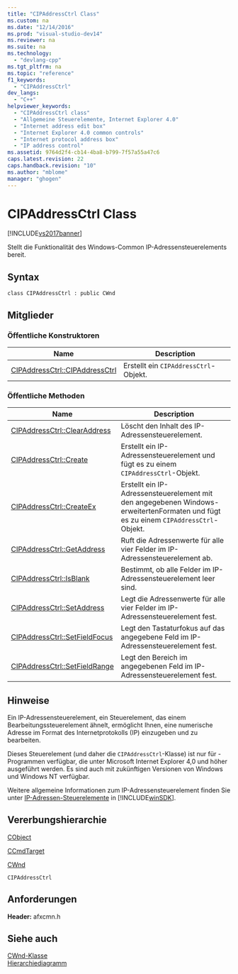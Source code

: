 ```yaml
---
title: "CIPAddressCtrl Class"
ms.custom: na
ms.date: "12/14/2016"
ms.prod: "visual-studio-dev14"
ms.reviewer: na
ms.suite: na
ms.technology: 
  - "devlang-cpp"
ms.tgt_pltfrm: na
ms.topic: "reference"
f1_keywords: 
  - "CIPAddressCtrl"
dev_langs: 
  - "C++"
helpviewer_keywords: 
  - "CIPAddressCtrl class"
  - "Allgemeine Steuerelemente, Internet Explorer 4.0"
  - "Internet address edit box"
  - "Internet Explorer 4.0 common controls"
  - "Internet protocol address box"
  - "IP address control"
ms.assetid: 9764d2f4-cb14-4ba8-b799-7f57a55a47c6
caps.latest.revision: 22
caps.handback.revision: "10"
ms.author: "mblome"
manager: "ghogen"
---
```

# CIPAddressCtrl Class
[!INCLUDE[vs2017banner](../../assembler/inline/includes/vs2017banner.md)]

Stellt die Funktionalität des Windows\-Common IP\-Adressensteuerelements bereit.  
  
## Syntax  
  
```  
class CIPAddressCtrl : public CWnd  
```  
  
## Mitglieder  
  
### Öffentliche Konstruktoren  
  
|Name|Description|  
|----------|-----------------|  
|[CIPAddressCtrl::CIPAddressCtrl](../Topic/CIPAddressCtrl::CIPAddressCtrl.md)|Erstellt ein `CIPAddressCtrl`\-Objekt.|  
  
### Öffentliche Methoden  
  
|Name|Description|  
|----------|-----------------|  
|[CIPAddressCtrl::ClearAddress](../Topic/CIPAddressCtrl::ClearAddress.md)|Löscht den Inhalt des IP\-Adressensteuerelement.|  
|[CIPAddressCtrl::Create](../Topic/CIPAddressCtrl::Create.md)|Erstellt ein IP\-Adressensteuerelement und fügt es zu einem `CIPAddressCtrl`\-Objekt.|  
|[CIPAddressCtrl::CreateEx](../Topic/CIPAddressCtrl::CreateEx.md)|Erstellt ein IP\-Adressensteuerelement mit den angegebenen Windows\-erweitertenFormaten und fügt es zu einem `CIPAddressCtrl`\-Objekt.|  
|[CIPAddressCtrl::GetAddress](../Topic/CIPAddressCtrl::GetAddress.md)|Ruft die Adressenwerte für alle vier Felder im IP\-Adressensteuerelement ab.|  
|[CIPAddressCtrl::IsBlank](../Topic/CIPAddressCtrl::IsBlank.md)|Bestimmt, ob alle Felder im IP\-Adressensteuerelement leer sind.|  
|[CIPAddressCtrl::SetAddress](../Topic/CIPAddressCtrl::SetAddress.md)|Legt die Adressenwerte für alle vier Felder im IP\-Adressensteuerelement fest.|  
|[CIPAddressCtrl::SetFieldFocus](../Topic/CIPAddressCtrl::SetFieldFocus.md)|Legt den Tastaturfokus auf das angegebene Feld im IP\-Adressensteuerelement fest.|  
|[CIPAddressCtrl::SetFieldRange](../Topic/CIPAddressCtrl::SetFieldRange.md)|Legt den Bereich im angegebenen Feld im IP\-Adressensteuerelement fest.|  
  
## Hinweise  
 Ein IP\-Adressensteuerelement, ein Steuerelement, das einem Bearbeitungssteuerelement ähnelt, ermöglicht Ihnen, eine numerische Adresse im Format des Internetprotokolls \(IP\) einzugeben und zu bearbeiten.  
  
 Dieses Steuerelement \(und daher die `CIPAddressCtrl`\-Klasse\) ist nur für \- Programmen verfügbar, die unter Microsoft Internet Explorer 4,0 und höher ausgeführt werden.  Es sind auch mit zukünftigen Versionen von Windows und Windows NT verfügbar.  
  
 Weitere allgemeine Informationen zum IP\-Adressensteuerelement finden Sie unter [IP\-Adressen\-Steuerelemente](http://msdn.microsoft.com/library/windows/desktop/bb761372) in [!INCLUDE[winSDK](../../atl/includes/winsdk_md.md)].  
  
## Vererbungshierarchie  
 [CObject](../../mfc/reference/cobject-class.md)  
  
 [CCmdTarget](../../mfc/reference/ccmdtarget-class.md)  
  
 [CWnd](../../mfc/reference/cwnd-class.md)  
  
 `CIPAddressCtrl`  
  
## Anforderungen  
 **Header:**  afxcmn.h  
  
## Siehe auch  
 [CWnd\-Klasse](../../mfc/reference/cwnd-class.md)   
 [Hierarchiediagramm](../../mfc/hierarchy-chart.md)